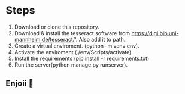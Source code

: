 # Steps
1) Download or clone this repository.  
2) Download & install the tesseract software from https://digi.bib.uni-mannheim.de/tesseract/'.  Also add it to path.  
3) Create a virtual enviroment. (python -m venv env).  
4) Activate the enviroment.(./env/Scripts/activate) 
5) Install the requirements (pip install -r requirements.txt) 
6) Run the server(python manage.py runserver). 

## Enjoii 🌚
